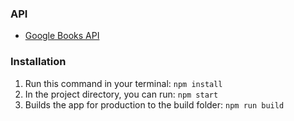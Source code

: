 
### API
- [Google Books API](https://developers.google.com/books/docs/v1/using)

### Installation
 1. Run this command in your terminal: ```npm install```
 2. In the project directory, you can run: ``` npm start ```
 3. Builds the app for production to the build folder: ```npm run build```

